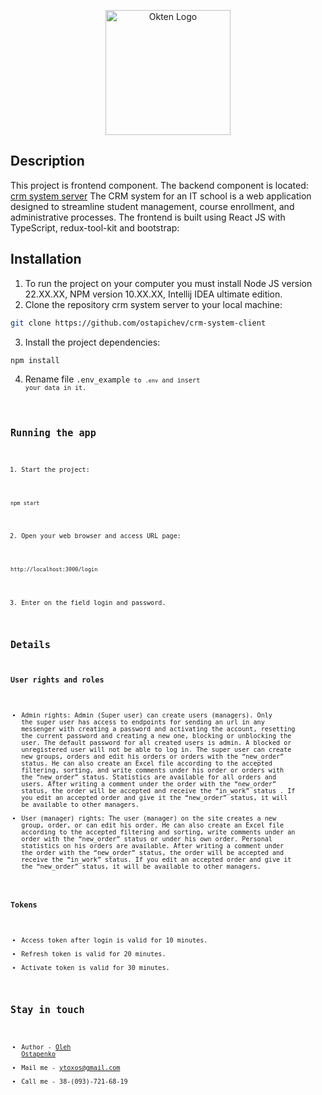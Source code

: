 <p align="center">
  <a href="https://owu.com.ua/" target="blank"><img src="https://owu.com.ua/wp-content/uploads/2023/12/Blue-Big-Bird-Final-Logo.webp" width="200" alt="Okten Logo" /></a>
</p>

## Description
This project is frontend component. The backend component is located:
[crm system server](https://github.com/ostapichev/crm-system-server_nestjs)
The CRM system for an IT school is a web application designed to streamline student management,
course enrollment, and administrative processes.
The frontend is built using React JS with TypeScript, redux-tool-kit and bootstrap:

## Installation
1. To run the project on your computer you must install Node JS version 22.XX.XX, NPM version 10.XX.XX,
   Intellij IDEA ultimate edition.
2. Clone the repository crm system server to your local machine:
```bash 
git clone https://github.com/ostapichev/crm-system-client
```
3. Install the project dependencies:
```bash
npm install
```
4. Rename file <code>.env_example<code> to <code>.env</code> and insert your data in it.

## Running the app

1. Start the project:
```bash
npm start
```

2. Open your web browser and access URL page:
```bash
http://localhost:3000/login
```

3. Enter on the field login and password.

## Details
### User rights and roles

-  Admin rights: Admin (Super user) can create users (managers).
   Only the super user has access to endpoints for sending an
   url in any messenger with creating a password and activating the account,
   resetting the current password and creating a new one,
   blocking or unblocking the user. The default password
   for all created users is admin. A blocked or unregistered user
   will not be able to log in. The super user can create new groups,
   orders and edit his orders or orders with the “new_order” status.
   He can also create an Excel file according to the accepted filtering,
   sorting, and write comments under his order or orders with the “new_order” status.
   Statistics are available for all orders and users. After writing a comment under
   the order with the “new_order” status, the order will be accepted
   and receive the “in_work” status . If you edit an accepted order
   and give it the “new_order” status, it will be available to other managers.
-  User (manager) rights: The user (manager) on the site creates a new group,
   order, or can edit his order. He can also create an Excel file according
   to the accepted filtering and sorting, write comments under an order with the “new_order”
   status or under his own order. Personal statistics on his orders are available.
   After writing a comment under the order with the “new_order” status, the order will be
   accepted and receive the “in_work” status. If you edit an accepted order and give it the “new_order” status,
   it will be available to other managers.

### Tokens

- Access token after login is valid for 10 minutes.
- Refresh token is valid for 20 minutes.
- Activate token is valid for 30 minutes.

## Stay in touch

- Author - [Oleh Ostapenko](https://github.com/ostapichev)
- Mail me - <a>ytoxos@gmail.com</a>
- Call me - 38-(093)-721-68-19
